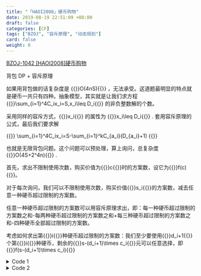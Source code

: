 ```yaml
---
title: "「HAOI2008」硬币购物"
date: 2019-08-19 22:51:09 +08:00
draft: false
categories: [CF]
tags: ["BZOJ", "容斥原理", "动态规划"]
card: false
weight: 0
---
```


[ BZOJ-1042 [HAOI2008]硬币购物](https://bzoj.net/p/1042)

背包 DP + 容斥原理

<!--more-->

如果用背包做的话复杂度是 {{<latex>}}O(4nS){{</latex>}} ，无法承受。这道题最明显的特点就是硬币一共只有四种。抽象模型，其实就是让我们求方程 {{<latex>}}\sum_{i=1}^4C_ix_i=S,x_i\leq D_i{{</latex>}} 的非负整数解的个数。

采用同样的容斥方式，{{<latex>}}x_i{{</latex>}}  的属性为 {{<latex>}}x_i\leq D_i{{</latex>}} . 套用容斥原理的公式，最后我们要求解

{{<latex>}}
\sum_{i=1}^4C_ix_i=S-\sum_{i=1}^kC_{a_i}(D_{a_i}+1) 
{{</latex>}}

也就是无限背包问题。这个问题可以预处理，算上询问，总复杂度 {{<latex>}}O(4S+2^4n){{</latex>}} .

首先，求出不限制使用次数，购买价值为{{<latex>}}c{{</latex>}}时的方案数，设它为{{<latex>}}f(c){{</latex>}}。

对于每次询问，我们可以不限制使用次数，购买价值{{<latex>}}s_i{{</latex>}}的方案数，减去任意一种硬币超过限制的方案数。

任意一种硬币超过限制的方案数可以用容斥原理求出，即：每一种硬币超过限制的方案数之和-每两种硬币超过限制的方案数之和+每三种硬币超过限制的方案数之和-四种硬币全部超过限制的方案数。

考虑如何求出第{{<latex>}}i{{</latex>}}种硬币超过限制的方案数：我们至少要使用{{<latex>}}d_i+1{{</latex>}}个第{{<latex>}}i{{</latex>}}种硬币，剩余的{{<latex>}}s-(d_i+1)\times c_i{{</latex>}}元可以任意选择，即{{<latex>}}f(s-(d_i+1)\times c_i){{</latex>}}

<details>
<summary>Code 1</summary>

```cpp
#include <bits/stdc++.h>

using namespace std;
const int S = 1e5 + 5;
int c[5], d[5], n, s;
long long f[S];

int main() {

    cin >> c[1] >> c[2] >> c[3] >> c[4] >> n;
    f[0] = 1;
    for (int j = 1; j <= 4; j++)
        for (int i = 1; i < S; i++)
            if (i >= c[j]) f[i] += f[i - c[j]];
    for (int i = 1; i <= n; i++) {
        cin >> d[1] >> d[2] >> d[3] >> d[4] >> s;
        long long ans = 0;
        for (int j = 1; j < 16; j++) {
            int m = s, bit = 0;
            for (int k = 1; k <= 4; k++)
                if ((j >> (k - 1)) & 1) m -= (d[k] + 1) * c[k], bit++;
            if (m >= 0) ans += (bit % 2 * 2 - 1) * f[m];
        }
        cout << f[s] - ans << endl;
    }
    return 0;
}
```

</details>

<details>
<summary>Code 2</summary>

```c++
#include <bits/stdc++.h>

using namespace std;
const int MAXM = 1e5;

int main() {
    int c[5], n;
//    ofstream cout; cout.open("out");
    cin >> c[1] >> c[2] >> c[3] >> c[4] >> n;
    static long long f[5][MAXM + 1];
    f[0][0] = 1;
    for (int i = 1; i <= 4; ++i) { // Total number of programs
        for (int j = 0; j <= MAXM; ++j) {
            if (j < c[i]) f[i][j] = f[i - 1][j];
            else f[i][j] = f[i - 1][j] + f[i][j - c[i]];
        }
    }
    /*
    cout << "COIN #" << setw(2) << c[0] << " ";
    for(int j = 0; j <= 50; ++j) cout << setw(5) << left << j; cout << endl;
    for(int i = 0; i <= 4; ++i){
        cout << "COIN #" << setw(2) << c[i] << " ";
        for(int j = 0; j <= 50; ++j){
            cout << setw(5) << left  << f[i][j];
        }cout << endl;
    }
     */

    while (n--) {
        int d[5], m;
        cin >> d[1] >> d[2] >> d[3] >> d[4] >> m;

        long long ans = f[4][m]; // Total number of programs in m

        // 每一枚硬币超过限制 -A-B-C-D
        for (int i = 1; i <= 4; ++i) {
            if (m - (d[i] + 1) * c[i] >= 0) ans -= f[4][m - (d[i] + 1) * c[i]];
        }

        // 每二枚硬币超过限制 +AB+AC+AD+BC+BD+CD
        for (int i = 1; i <= 4; ++i) {
            for (int j = i + 1; j <= 4; ++j) {
                if (m - (d[i] + 1) * c[i] - (d[j] + 1) * c[j] >= 0)
                    ans += f[4][m - (d[i] + 1) * c[i] - (d[j] + 1) * c[j]];
            }
        }

        // 每三枚硬币全部超过限制 -ABC-ABD-ACD-BCD
        for (int i = 1; i <= 4; ++i) {
            for (int j = i + 1; j <= 4; ++j) {
                for (int k = j + 1; k <= 4; ++k) {
                    if (m - (d[i] + 1) * c[i] - (d[j] + 1) * c[j] - (d[k] + 1) * c[k] >= 0)
                        ans -= f[4][m - (d[i] + 1) * c[i] - (d[j] + 1) * c[j] - (d[k] + 1) * c[k]];
                }
            }
        }

        // 每四枚硬币全部超过限制 +ABCD
        if (m - ((d[1] + 1) * c[1]) - ((d[2] + 1) * c[2]) - ((d[3] + 1) * c[3]) - ((d[4] + 1) * c[4]) >= 0)
            ans += f[4][m - (d[1] + 1) * c[1] - (d[2] + 1) * c[2] - (d[3] + 1) * c[3] - (d[4] + 1) * c[4]];

        cout << ans << endl;
    }
}

```

</details>

